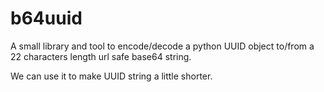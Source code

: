 # b64uuid

A small library and tool to encode/decode a python UUID object to/from a 22 characters length url safe base64 string.

We can use it to make UUID string a little shorter.
